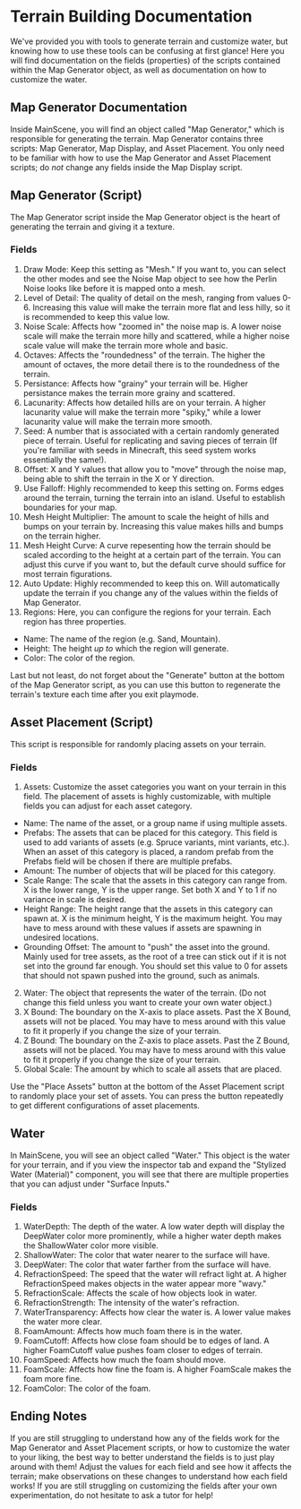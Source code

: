 # Terrain Building Documentation
We've provided you with tools to generate terrain and customize water, but knowing how to use these tools can be confusing at first glance! Here you will find documentation on the fields (properties) of the scripts contained within the Map Generator object, as well as documentation on how to customize the water.

## Map Generator Documentation
Inside MainScene, you will find an object called "Map Generator," which is responsible for generating the terrain. Map Generator contains three scripts: Map Generator, Map Display, and Asset Placement. You only need to be familiar with how to use the Map Generator and Asset Placement scripts; do *not* change any fields inside the Map Display script.

## Map Generator (Script)
The Map Generator script inside the Map Generator object is the heart of generating the terrain and giving it a texture. 

### Fields
1. Draw Mode: Keep this setting as "Mesh." If you want to, you can select the other modes and see the Noise Map object to see how the Perlin Noise looks like before it is mapped onto a mesh.
2. Level of Detail: The quality of detail on the mesh, ranging from values 0-6. Increasing this value will make the terrain more flat and less hilly, so it is recommended to keep this value low.
3. Noise Scale: Affects how "zoomed in" the noise map is. A lower noise scale will make the terrain more hilly and scattered, while a higher noise scale value will make the terrain more whole and basic.
4. Octaves: Affects the "roundedness" of the terrain. The higher the amount of octaves, the more detail there is to the roundedness of the terrain.
5. Persistance: Affects how "grainy" your terrain will be. Higher persistance makes the terrain more grainy and scattered.
6. Lacunarity: Affects how detailed hills are on your terrain. A higher lacunarity value will make the terrain more "spiky," while a lower lacunarity value will make the terrain more smooth.
7. Seed: A number that is associated with a certain randomly generated piece of terrain. Useful for replicating and saving pieces of terrain (If you're familiar with seeds in Minecraft, this seed system works essentially the same!).
8. Offset: X and Y values that allow you to "move" through the noise map, being able to shift the terrain in the X or Y direction.
9. Use Falloff: Highly recommended to keep this setting on. Forms edges around the terrain, turning the terrain into an island. Useful to establish boundaries for your map.
10. Mesh Height Multiplier: The amount to scale the height of hills and bumps on your terrain by. Increasing this value makes hills and bumps on the terrain higher.
11. Mesh Height Curve: A curve repesenting how the terrain should be scaled according to the height at a certain part of the terrain. You can adjust this curve if you want to, but the default curve should suffice for most terrain figurations.
12. Auto Update: Highly recommended to keep this on. Will automatically update the terrain if you change any of the values within the fields of Map Generator.
13. Regions: Here, you can configure the regions for your terrain. Each region has three properties.
- Name: The name of the region (e.g. Sand, Mountain).
- Height: The height *up to* which the region will generate.
- Color: The color of the region.

Last but not least, do not forget about the "Generate" button at the bottom of the Map Generator script, as you can use this button to regenerate the terrain's texture each time after you exit playmode.

## Asset Placement (Script)
This script is responsible for randomly placing assets on your terrain.

### Fields
1. Assets: Customize the asset categories you want on your terrain in this field. The placement of assets is highly customizable, with multiple fields you can adjust for each asset category.
- Name: The name of the asset, or a group name if using multiple assets.
- Prefabs: The assets that can be placed for this category. This field is used to add variants of assets (e.g. Spruce variants, mint variants, etc.). When an asset of this category is placed, a random prefab from the Prefabs field will be chosen if there are multiple prefabs.
- Amount: The number of objects that will be placed for this category.
- Scale Range: The scale that the assets in this category can range from. X is the lower range, Y is the upper range. Set both X and Y to 1 if no variance in scale is desired.
- Height Range: The height range that the assets in this category can spawn at. X is the minimum height, Y is the maximum height. You may have to mess around with these values if assets are spawning in undesired locations.
- Grounding Offset: The amount to "push" the asset into the ground. Mainly used for tree assets, as the root of a tree can stick out if it is not set into the ground far enough. You should set this value to 0 for assets that should not spawn pushed into the ground, such as animals.
2. Water: The object that represents the water of the terrain. (Do not change this field unless you want to create your own water object.)
3. X Bound: The boundary on the X-axis to place assets. Past the X Bound, assets will not be placed. You may have to mess around with this value to fit it properly if you change the size of your terrain.
4. Z Bound: The boundary on the Z-axis to place assets. Past the Z Bound, assets will not be placed. You may have to mess around with this value to fit it properly if you change the size of your terrain.
5. Global Scale: The amount by which to scale all assets that are placed.

Use the "Place Assets" button at the bottom of the Asset Placement script to randomly place your set of assets. You can press the button repeatedly to get different configurations of asset placements.

## Water
In MainScene, you will see an object called "Water." This object is the water for your terrain, and if you view the inspector tab and expand the "Stylized Water (Material)" component, you will see that there are multiple properties that you can adjust under "Surface Inputs."

### Fields
1. WaterDepth: The depth of the water. A low water depth will display the DeepWater color more prominently, while a higher water depth makes the ShallowWater color more visible.
2. ShallowWater: The color that water nearer to the surface will have.
3. DeepWater: The color that water farther from the surface will have.
4. RefractionSpeed: The speed that the water will refract light at. A higher RefractionSpeed makes objects in the water appear more "wavy."
5. RefractionScale: Affects the scale of how objects look in water.
6. RefractionStrength: The intensity of the water's refraction.
7. WaterTransparency: Affects how clear the water is. A lower value makes the water more clear.
8. FoamAmount: Affects how much foam there is in the water.
9. FoamCutoff: Affects how close foam should be to edges of land. A higher FoamCutoff value pushes foam closer to edges of terrain.
10. FoamSpeed: Affects how much the foam should move.
11. FoamScale: Affects how fine the foam is. A higher FoamScale makes the foam more fine.
12. FoamColor: The color of the foam.

## Ending Notes
If you are still struggling to understand how any of the fields work for the Map Generator and Asset Placement scripts, or how to customize the water to your liking, the best way to better understand the fields is to just play around with them! Adjust the values for each field and see how it affects the terrain; make observations on these changes to understand how each field works! If you are still struggling on customizing the fields after your own experimentation, do not hesitate to ask a tutor for help!
